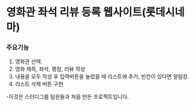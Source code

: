 # 영화관 좌석 리뷰 등록 웹사이트(롯데시네마)

### 주요기능
1. 영화관 선택.
2. 영화 제목, 좌석, 평점, 리뷰 작성
3. 내용을 모두 작성 후 입력버튼을 눌렀을 때 리스트에 추가, 빈칸이 있다면 알림창.
4. 리스트 삭제 버튼 구현

-이것은 스터디그룹 팀원들과 처음 만든 프로젝트입니다.
